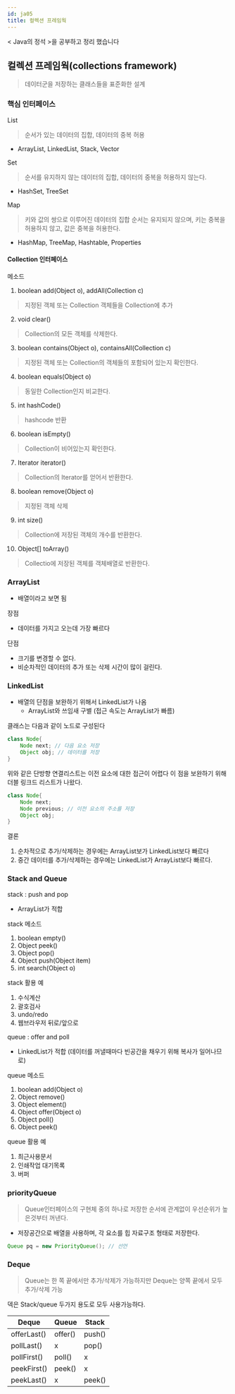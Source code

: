 ```yaml
---
id: ja05
title: 컬렉션 프레임웍
---
```


< Java의 정석 >을 공부하고 정리 했습니다

## 컬렉션 프레임웍(collections framework)
> 데이터군을 저장하는 클래스들을 표준화한 설계

### 핵심 인터페이스

List
> 순서가 있는 데이터의 집합, 데이터의 중복 허용
- ArrayList, LinkedList, Stack, Vector

Set
> 순서를 유지하지 않는 데이터의 집합, 데이터의 중복을 허용하지 않는다.
- HashSet, TreeSet

Map
> 키와 값의 쌍으로 이루어진 데이터의 집합
> 순서는 유지되지 않으며, 키는 중복을 허용하지 않고, 값은 중복을 허용한다.
- HashMap, TreeMap, Hashtable, Properties

#### Collection 인터페이스

메소드

1. boolean add(Object o), addAll(Collection c)
> 지정된 객체 또는 Collection 객체들을 Collection에 추가
2. void clear()
> Collection의 모든 객체를 삭제한다.
3. boolean contains(Object o), containsAll(Collection c)
> 지정된 객체 또는 Collection의 객체들의 포함되어 있는지 확인한다.
4. boolean equals(Object o)
> 동일한 Collection인지 비교한다.
5. int hashCode()
> hashcode 반환
6. boolean isEmpty()
> Collection이 비어있는지 확인한다.
7. Iterator iterator()
> Collection의 Iterator를 얻어서 반환한다.
8. boolean remove(Object o)
> 지정된 객체 삭제
9. int size()
> Collection에 저장된 객체의 개수를 반환한다.
10. Object[] toArray()
> Collectio에 저장된 객체를 객체배열로 반환한다.


### ArrayList
- 배열이라고 보면 됨

장점
- 데이터를 가지고 오는데 가장 빠르다

단점
- 크기를 변경할 수 없다.
- 비순차적인 데이터의 추가 또는 삭제 시간이 많이 걸린다.

### LinkedList
- 배열의 단점을 보완하기 위해서 LinkedList가 나옴
    - ArrayList와 쓰임새 구별 (접근 속도는 ArrayList가 빠름)

클래스는 다음과 같이 노드로 구성된다
```java
class Node{
    Node next; // 다음 요소 저장
    Object obj; // 데이터를 저장
}
```

위와 같은 단방향 연결리스트는 이전 요소에 대한 접근이 어렵다
이 점을 보완하기 위해 더블 링크드 리스트가 나왔다.

```java
class Node{
    Node next;
    Node previous; // 이전 요소의 주소를 저장
    Object obj;
}
```

결론
1. 순차적으로 추가/삭제하는 경우에는 ArrayList보가 LinkedList보다 빠르다
2. 중간 데이터를 추가/삭제하는 경우에는 LinkedList가 ArrayList보다 빠르다.

### Stack and Queue

stack : push and pop
- ArrayList가 적합

stack 메소드
1. boolean empty()
2. Object peek()
3. Object pop()
4. Object push(Object item)
5. int search(Object o)

stack 활용 예
1. 수식계산
2. 괄호검사
3. undo/redo
4. 웹브라우저 뒤로/앞으로

queue : offer and poll
- LinkedList가 적합 (데이터를 꺼낼때마다 빈공간을 채우기 위해 복사가 일어나므로)

queue 메소드
1. boolean add(Object o)
2. Object remove()
3. Object element()
4. Object offer(Object o)
5. Object poll()
6. Object peek()

queue 활용 예
1. 최근사용문서
2. 인쇄작업 대기목록
3. 버퍼

### priorityQueue
> Queue인터페이스의 구현체 중의 하나로 저장한 순서에 관계없이 우선순위가 높은것부터 꺼낸다.
- 저장공간으로 배열을 사용하며, 각 요소를 힙 자료구조 형태로 저장한다.

```java
Queue pq = new PriorityQueue(); // 선언
```

### Deque
> Queue는 한 쪽 끝에서만 추가/삭제가 가능하지만 Deque는 양쪽 끝에서 모두 추가/삭제 가능

덱은 Stack/queue 두가지 용도로 모두 사용가능하다.

|Deque|Queue|Stack|
|--|--|--|
|offerLast()|offer()|push()|
|pollLast()|x|pop()|
|pollFirst()|poll()|x|
|peekFirst()|peek()|x|
|peekLast()|x|peek()|